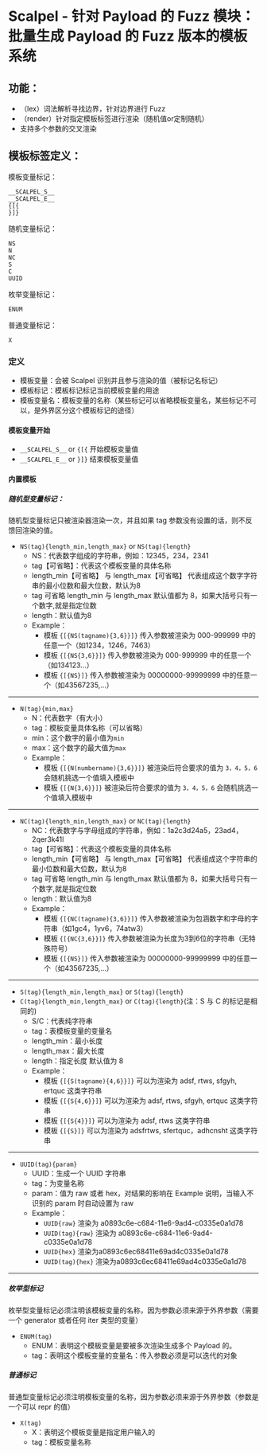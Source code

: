 # Scalpel - 针对 Payload 的 Fuzz 模块：批量生成 Payload 的 Fuzz 版本的模板系统

## 功能：

* （lex）词法解析寻找边界，针对边界进行 Fuzz
* （render）针对指定模板标签进行渲染（随机值or定制随机）
* 支持多个参数的交叉渲染

## 模板标签定义：

模板变量标记：

	__SCALPEL_S__
	__SCALPEL_E__
	{[{
	}]}

随机变量标记：

    NS
	N
	NC
	S
	C
	UUID

枚举变量标记：

	ENUM

普通变量标记：
    
    X

### 定义

* 模板变量：会被 Scalpel 识别并且参与渲染的值（被标记名标记）
* 模板标记：模板标记标记当前模板变量的用途
* 模板变量名：模板变量的名称（某些标记可以省略模板变量名，某些标记不可以，是外界区分这个模板标记的途径）

#### 模板变量开始  

* `__SCALPEL_S__` or `{[{` 开始模板变量值
* `__SCALPEL_E__` or `}]}` 结束模板变量值


#### 内置模板

##### 随机型变量标记：

随机型变量标记只被渲染器渲染一次，并且如果 tag 参数没有设置的话，则不反馈回渲染的值。  

* `NS(tag){length_min,length_max}` or `NS(tag){length}`
	* NS：代表数字组成的字符串，例如：12345，234，2341
	* tag【可省略】：代表这个模板变量的具体名称
	* length_min【可省略】 与 length_max【可省略】 代表组成这个数字字符串的最小位数和最大位数，默认为8
	* tag 可省略 length_min 与 length_max 默认值都为 8，如果大括号只有一个数字,就是指定位数
	* length：默认值为8
	* Example：
		* 模板 `{[{NS(tagname){3,6}}]}` 传入参数被渲染为 000-999999 中的任意一个（如1234，1246，7463）
		* 模板 `{[{NS{3,6}}]}` 传入参数被渲染为 000-999999 中的任意一个（如134123...）
		* 模板 `{[{NS}]}` 传入参数被渲染为 00000000-99999999 中的任意一个（如43567235,...）

---

* `N(tag){min,max}`  
	* N：代表数字（有大小）
	* tag：模板变量具体名称（可以省略）
	* min：这个数字的最小值为`min`
	* max：这个数字的最大值为`max`
	* Example：
		* 模板 `{[{N(numbername){3,6}}]}` 被渲染后符合要求的值为 `3，4，5，6` 会随机挑选一个值填入模板中
		* 模板 `{[{N{3,6}}]}` 被渲染后符合要求的值为 `3，4，5，6` 会随机挑选一个值填入模板中

---
* `NC(tag){length_min,length_max}` or `NC(tag){length}`
	* NC：代表数字与字母组成的字符串，例如：1a2c3d24a5，23ad4，2qer3k41l
	* tag【可省略】：代表这个模板变量的具体名称
	* length_min【可省略】 与 length_max【可省略】 代表组成这个字符串的最小位数和最大位数，默认为8
	* tag 可省略 length_min 与 length_max 默认值都为 8，如果大括号只有一个数字,就是指定位数
	* length：默认值为8
	* Example：
		* 模板 `{[{NC(tagname){3,6}}]}` 传入参数被渲染为包涵数字和字母的字符串（如1gc4，1yv6，74atw3）
		* 模板 `{[{NC{3,6}}]}` 传入参数被渲染为长度为3到6位的字符串（无特殊符号）
		* 模板 `{[{NS}]}` 传入参数被渲染为 00000000-99999999 中的任意一个（如43567235,...）

---

* `S(tag){length_min,length_max}` or `S(tag){length}`
* `C(tag){length_min,length_max}` or `C(tag){length}`(注：S 与 C 的标记是相同的)
	* S/C：代表纯字符串
	* tag：表模板变量的变量名
	* length_min：最小长度
	* length_max：最大长度
	* length：指定长度 默认值为 8
	* Example：
		* 模板 `{[{S(tagname){4,6}}]}` 可以为渲染为 adsf, rtws, sfgyh, ertquc 这类字符串
		* 模板 `{[{S{4,6}}]}` 可以为渲染为 adsf, rtws, sfgyh, ertquc 这类字符串
		* 模板 `{[{S{4}}]}` 可以为渲染为 adsf, rtws 这类字符串
		* 模板 `{[{S}]}` 可以为渲染为 adsfrtws, sfertquc，adhcnsht 这类字符串

---

* `UUID(tag){param}`
	* UUID：生成一个 UUID 字符串
	* tag：为变量名称
	* param：值为 raw 或者 hex，对结果的影响在 Example 说明，当输入不识别的 param 时自动设置为 raw
	* Example：
		* `UUID{raw}` 渲染为 a0893c6e-c684-11e6-9ad4-c0335e0a1d78
		* `UUID(tag){raw}` 渲染为 a0893c6e-c684-11e6-9ad4-c0335e0a1d78
		* `UUID{hex}` 渲染为a0893c6ec68411e69ad4c0335e0a1d78
		* `UUID(tag){hex}` 渲染为a0893c6ec68411e69ad4c0335e0a1d78

---

##### 枚举型标记

枚举型变量标记必须注明该模板变量的名称，因为参数必须来源于外界参数（需要一个 generator 或者任何 iter 类型的变量）

* `ENUM(tag)`
	* ENUM：表明这个模板变量是要被多次渲染生成多个 Payload 的。
	* tag：表明这个模板变量的变量名：传入参数必须是可以迭代的对象

##### 普通标记

普通型变量标记必须注明模板变量的名称，因为参数必须来源于外界参数（参数是一个可以 repr 的值）

* `X(tag)`
	* X：表明这个模板变量是指定用户输入的
	* tag：模板变量名称